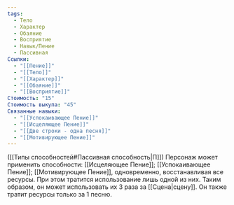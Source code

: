 ```yaml
---
tags:
  - Тело
  - Характер
  - Обаяние
  - Восприятие
  - Навык/Пение
  - Пассивная
Ссылки:
  - "[[Пение]]"
  - "[[Тело]]"
  - "[[Характер]]"
  - "[[Обаяние]]"
  - "[[Восприятие]]"
Стоимость: "15"
Стоимость выкупа: "45"
Связанные навыки:
  - "[[Успокаивающее Пение]]"
  - "[[Исцеляющее Пение]]"
  - "[[Две строки - одна песня]]"
  - "[[Мотивирующее Пение]]"
---
```

([[Типы способностей#Пассивная способность|П]]) Персонаж может применить способности: [[Исцеляющее Пение]]; [[Успокаивающее Пение]]; [[Мотивирующее Пение]], одновременно, восстанавливая все ресурсы. При этом тратится использование лишь одной из них. Таким образом, он может использовать их 3 раза за [[Сцена|сцену]]. Он также тратит ресурсы только за 1 песню.